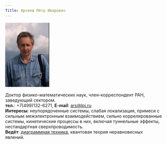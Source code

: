 ```yaml
---
Title: Арсеев Пётр Иварович
---
```


![Арсеев Пётр Иварович](images/ArseevPI.jpg)

Доктор физико-математических наук, член-корреспондент РАН, заведующий сектором.<br>
**тел.**: +7(499)132-6271, **E-mail**: [ars@lpi.ru](mailto:ars@lpi.ru)<br>
**Интересы**: неупорядоченные системы, слабая локализация, примеси с сильным межэлектронным взаимодействием, сильно коррелированные системы, кинетические процессы в них, включая туннельные эффекты, нестандартная сверхпроводимость.<br>
**Ведёт**: [диаграммная техника](%base_url%?study%2Fplan%2Fdiagtech), квантовая теория неравновесных явлений.
